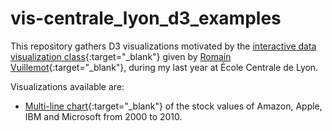 # vis-centrale_lyon_d3_examples

This repository gathers D3 visualizations motivated by the [interactive data visualization class](https://github.com/LyonDataViz/MOS5.5-Dataviz){:target="_blank"} given by [Romain Vuillemot](https://github.com/romsson){:target="_blank"}, during my last year at École Centrale de Lyon.

Visualizations available are: 
- [Multi-line chart](https://guillaume-lesaine.github.io/vis-centrale_lyon_d3_examples/multi_line_chart-stocks.html){:target="_blank"} of the stock values of Amazon, Apple, IBM and Microsoft from 2000 to 2010.

